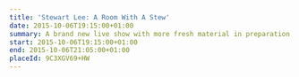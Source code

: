 ```yaml
---
title: 'Stewart Lee: A Room With A Stew'
date: 2015-10-06T19:15:00+01:00
summary: A brand new live show with more fresh material in preparation for Stewart’s next BBC2 series of <cite>Stewart Lee’s Comedy Vehicle</cite>.
start: 2015-10-06T19:15:00+01:00
end: 2015-10-06T21:05:00+01:00
placeId: 9C3XGV69+HW
---
```

